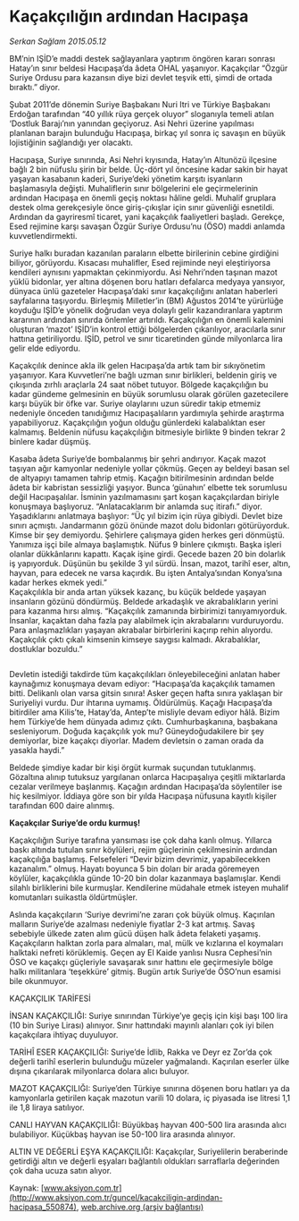 # Kaçakçılığın ardından Hacıpaşa

*Serkan Sağlam 2015.05.12*

<div class="pNewsDetailMainContent" itemprop="articleBody">
 <p>
  BM’nin IŞİD’e maddi destek sağlayanlara yaptırım öngören kararı sonrası Hatay’ın sınır beldesi Hacıpaşa’da âdeta OHAL yaşanıyor. Kaçakçılar “Özgür Suriye Ordusu para kazansın diye bizi devlet teşvik etti, şimdi de ortada bıraktı.” diyor.
 </p>
 <p>
  Şubat 2011’de dönemin Suriye Başbakanı Nuri Itri ve Türkiye Başbakanı Erdoğan tarafından “40 yıllık rüya gerçek oluyor” sloganıyla temeli atılan ‘Dostluk Barajı’nın yanından geçiyoruz. Asi Nehri üzerine yapılması planlanan barajın bulunduğu Hacıpaşa, birkaç yıl sonra iç savaşın en büyük lojistiğinin sağlandığı yer olacaktı.
 </p>
 <p>
  Hacıpaşa, Suriye sınırında, Asi Nehri kıyısında, Hatay’ın Altunözü ilçesine bağlı 2 bin nüfuslu şirin bir belde. Üç-dört yıl öncesine kadar sakin bir hayat yaşayan kasabanın kaderi, Suriye’deki yönetim karşıtı isyanların başlamasıyla değişti. Muhaliflerin sınır bölgelerini ele geçirmelerinin ardından Hacıpaşa en önemli geçiş noktası hâline geldi. Muhalif gruplara destek olma gerekçesiyle önce giriş-çıkışlar için sınır güvenliği esnetildi. Ardından da gayriresmî ticaret, yani kaçakçılık faaliyetleri başladı. Gerekçe, Esed rejimine karşı savaşan Özgür Suriye Ordusu’nu (ÖSO) maddi anlamda kuvvetlendirmekti.
 </p>
 <p>
  Suriye halkı buradan kazanılan paraların elbette birilerinin cebine girdiğini biliyor, görüyordu. Kısacası muhalifler, Esed rejiminde neyi eleştiriyorsa kendileri aynısını yapmaktan çekinmiyordu. Asi Nehri’nden taşınan mazot yüklü bidonlar, yer altına döşenen boru hatları defalarca medyaya yansıyor, dünyaca ünlü gazeteler Hacıpaşa’daki sınır kaçakçılığını anlatan haberleri sayfalarına taşıyordu. Birleşmiş Milletler’in (BM) Ağustos 2014’te yürürlüğe koyduğu IŞİD’e yönelik doğrudan veya dolaylı gelir kazandıranlara yaptırım kararının ardından sınırda önlemler artırıldı. Kaçakçılığın en önemli kalemini oluşturan ‘mazot’ IŞİD’in kontrol ettiği bölgelerden çıkarılıyor, aracılarla sınır hattına getiriliyordu. IŞİD, petrol ve sınır ticaretinden günde milyonlarca lira gelir elde ediyordu.
 </p>
 <p>
  Kaçakçılık denince akla ilk gelen Hacıpaşa’da artık tam bir sıkıyönetim yaşanıyor. Kara Kuvvetleri’ne bağlı uzman sınır birlikleri, beldenin giriş ve çıkışında zırhlı araçlarla 24 saat nöbet tutuyor. Bölgede kaçakçılığın bu kadar gündeme gelmesinin en büyük sorumlusu olarak görülen gazetecilere karşı büyük bir öfke var. Suriye olaylarını uzun süredir takip etmemiz nedeniyle önceden tanıdığımız Hacıpaşalıların yardımıyla şehirde araştırma yapabiliyoruz. Kaçakçılığın yoğun olduğu günlerdeki kalabalıktan eser kalmamış. Beldenin nüfusu kaçakçılığın bitmesiyle birlikte 9 binden tekrar 2 binlere kadar düşmüş.
 </p>
 <p>
  Kasaba âdeta Suriye’de bombalanmış bir şehri andırıyor. Kaçak mazot taşıyan ağır kamyonlar nedeniyle yollar çökmüş. Geçen ay beldeyi basan sel de altyapıyı tamamen tahrip etmiş. Kaçağın bitirilmesinin ardından belde âdeta bir kabristan sessizliği yaşıyor. Bunca ‘günahın’ elbette tek sorumlusu değil Hacıpaşalılar. İsminin yazılmamasını şart koşan kaçakçılardan biriyle konuşmaya başlıyoruz. “Anlatacaklarım bir anlamda suç itirafı.” diyor. Yaşadıklarını anlatmaya başlıyor: “Üç yıl bizim için rüya gibiydi. Devlet bize sınırı açmıştı. Jandarmanın gözü önünde mazot dolu bidonları götürüyorduk. Kimse bir şey demiyordu. Şehirlere çalışmaya giden herkes geri dönmüştü. Yanımıza işçi bile almaya başlamıştık. Nüfus 9 binlere çıkmıştı. Başka işleri olanlar dükkânlarını kapattı. Kaçak işine girdi. Gecede bazen 20 bin dolarlık iş yapıyorduk. Düşünün bu şekilde 3 yıl sürdü. İnsan, mazot, tarihî eser, altın, hayvan, para edecek ne varsa kaçırdık. Bu işten Antalya’sından Konya’sına kadar herkes ekmek yedi.”
  <br>
   Kaçakçılıkla bir anda artan yüksek kazanç, bu küçük beldede yaşayan insanların gözünü döndürmüş. Beldede arkadaşlık ve akrabalıkların yerini para kazanma hırsı almış. “Kaçakçılık zamanında birbirimizi tanıyamıyorduk. İnsanlar, kaçaktan daha fazla pay alabilmek için akrabalarını vurduruyordu. Para anlaşmazlıkları yaşayan akrabalar birbirlerini kaçırıp rehin alıyordu. Kaçakçılık çıktı çıkalı kimsenin kimseye saygısı kalmadı. Akrabalıklar, dostluklar bozuldu.”
  </br>
 </p>
 <p>
  <img alt="" src="http://web.archive.org/web/20150813192449im_/http://medya.aksiyon.com.tr//aksiyon/2015/05/12/568325.jpg "/>
 </p>
 <p>
  Devletin istediği takdirde tüm kaçakçılıkları önleyebileceğini anlatan haber kaynağımız konuşmaya devam ediyor: “Hacıpaşa’da kaçakçılık tamamen bitti. Delikanlı olan varsa gitsin sınıra! Asker geçen hafta sınıra yaklaşan bir Suriyeliyi vurdu. Dur ihtarına uymamış. Öldürülmüş. Kaçağı Hacıpaşa’da bitirdiler ama Kilis’te, Hatay’da, Antep’te misliyle devam ediyor hâlâ. Bizim hem Türkiye’de hem dünyada adımız çıktı. Cumhurbaşkanına, başbakana sesleniyorum. Doğuda kaçakçılık yok mu? Güneydoğudakilere bir şey demiyorlar, bize kaçakçı diyorlar. Madem devletsin o zaman orada da yasakla haydi.”
 </p>
 <p>
  Beldede şimdiye kadar bir kişi örgüt kurmak suçundan tutuklanmış. Gözaltına alınıp tutuksuz yargılanan onlarca Hacıpaşalıya çeşitli miktarlarda cezalar verilmeye başlanmış. Kaçağın ardından Hacıpaşa’da söylentiler ise hiç kesilmiyor. İddiaya göre son bir yılda Hacıpaşa nüfusuna kayıtlı kişiler tarafından 600 daire alınmış.
 </p>
 <p>
  <strong>
   Kaçakçılar Suriye’de ordu kurmuş!
  </strong>
 </p>
 <p>
  Kaçakçılığın Suriye tarafına yansıması ise çok daha kanlı olmuş. Yıllarca baskı altında tutulan sınır köylüleri, rejim güçlerinin çekilmesinin ardından kaçakçılığa başlamış. Felsefeleri “Devir bizim devrimiz, yapabilecekken kazanalım.” olmuş. Hayatı boyunca 5 bin doları bir arada göremeyen köylüler, kaçakçılıkla günde 10-20 bin dolar kazanmaya başlamışlar. Kendi silahlı birliklerini bile kurmuşlar. Kendilerine müdahale etmek isteyen muhalif komutanları suikastla öldürtmüşler.
 </p>
 <p>
  Aslında kaçakçıların ‘Suriye devrimi’ne zararı çok büyük olmuş. Kaçırılan malların Suriye’de azalması nedeniyle fiyatlar 2-3 kat artmış. Savaş sebebiyle ülkede zaten alım gücü düşen halk âdeta felaketi yaşamış. Kaçakçıların halktan zorla para almaları, mal, mülk ve kızlarına el koymaları halktaki nefreti körüklemiş. Geçen ay El Kaide yanlısı Nusra Cephesi’nin ÖSO ve kaçakçı güçleriyle savaşarak sınır hattını ele geçirmesiyle bölge halkı militanlara ‘teşekküre’ gitmiş. Bugün artık Suriye’de ÖSO’nun esamisi bile okunmuyor.
 </p>
 <p>
  KAÇAKÇILIK TARİFESİ
 </p>
 <p>
  İNSAN KAÇAKÇILIĞI: Suriye sınırından Türkiye’ye geçiş için kişi başı 100 lira (10 bin Suriye Lirası) alınıyor. Sınır hattındaki mayınlı alanları çok iyi bilen kaçakçılara ihtiyaç duyuluyor.
 </p>
 <p>
  TARİHÎ ESER KAÇAKÇILIĞI: Suriye’de İdlib, Rakka ve Deyr ez Zor’da çok değerli tarihî eserlerin bulunduğu müzeler yağmalandı. Kaçırılan eserler ülke dışına çıkarılarak milyonlarca dolara alıcı buluyor.
 </p>
 <p>
  MAZOT KAÇAKÇILIĞI: Suriye’den Türkiye sınırına döşenen boru hatları ya da kamyonlarla getirilen kaçak mazotun varili 10 dolara, iç piyasada ise litresi 1,1 ile 1,8 liraya satılıyor.
 </p>
 <p>
  CANLI HAYVAN KAÇAKÇILIĞI: Büyükbaş hayvan 400-500 lira arasında alıcı bulabiliyor. Küçükbaş hayvan ise 50-100 lira arasında alınıyor.
 </p>
 <p>
  ALTIN VE DEĞERLİ EŞYA KAÇAKÇILIĞI: Kaçakçılar, Suriyelilerin beraberinde getirdiği altın ve değerli eşyaları bağlantılı oldukları sarraflarla değerinden çok daha ucuza satın alıyor.
 </p>
</div>


Kaynak: [www.aksiyon.com.tr](http://www.aksiyon.com.tr/guncel/kacakciligin-ardindan-hacipasa_550874), [web.archive.org (arşiv bağlantısı)](http://web.archive.org/web/20150813192449/http://www.aksiyon.com.tr/guncel/kacakciligin-ardindan-hacipasa_550874)
